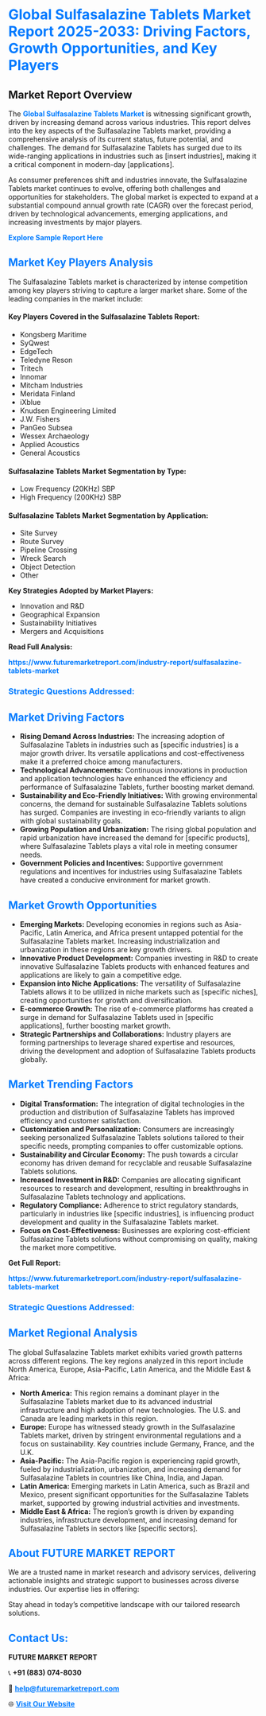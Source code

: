 <h1 style="color: #007BFF;">Global Sulfasalazine Tablets Market Report 2025-2033: Driving Factors, Growth Opportunities, and Key Players</h1>

<section id="overview">
<h2>Market Report Overview</h2>
<p>The <a href="https://www.futuremarketreport.com/industry-report/sulfasalazine-tablets-market" style="color: #007BFF; text-decoration: none;"><strong>Global Sulfasalazine Tablets Market</strong></a> is witnessing significant growth, driven by increasing demand across various industries. This report delves into the key aspects of the Sulfasalazine Tablets market, providing a comprehensive analysis of its current status, future potential, and challenges. The demand for Sulfasalazine Tablets has surged due to its wide-ranging applications in industries such as [insert industries], making it a critical component in modern-day [applications].</p>
<p>As consumer preferences shift and industries innovate, the Sulfasalazine Tablets market continues to evolve, offering both challenges and opportunities for stakeholders. The global market is expected to expand at a substantial compound annual growth rate (CAGR) over the forecast period, driven by technological advancements, emerging applications, and increasing investments by major players.</p>
</section>

<section id="overview">
<p><a href="https://www.futuremarketreport.com/request-sample/reportId=32502" style="color: #007BFF; text-decoration: none;"><strong>Explore Sample Report Here</strong></a></p>
</section>

<section id="key-players">
<h2 style="color: #007BFF;">Market Key Players Analysis</h2>
<p>The Sulfasalazine Tablets market is characterized by intense competition among key players striving to capture a larger market share. Some of the leading companies in the market include:</p>
<h4>Key Players Covered in the Sulfasalazine Tablets Report:</h4>
<ul><li>Kongsberg Maritime</li><li>SyQwest</li><li>EdgeTech</li><li>Teledyne Reson</li><li>Tritech</li><li>Innomar</li><li>Mitcham Industries</li><li>Meridata Finland</li><li>iXblue</li><li>Knudsen Engineering Limited</li><li>J.W. Fishers</li><li>PanGeo Subsea</li><li>Wessex Archaeology</li><li>Applied Acoustics</li><li>General Acoustics</li></ul>
<h4>Sulfasalazine Tablets Market Segmentation by Type:</h4>
<ul><li>Low Frequency (20KHz) SBP</li><li>High Frequency (200KHz) SBP</li></ul>

<h4>Sulfasalazine Tablets Market Segmentation by Application:</h4>
<ul><li>Site Survey</li><li>Route Survey</li><li>Pipeline Crossing</li><li>Wreck Search</li><li>Object Detection</li><li>Other</li></ul>
<p><strong>Key Strategies Adopted by Market Players:</strong></p>
<ul>
<li>Innovation and R&D</li>
<li>Geographical Expansion</li>
<li>Sustainability Initiatives</li>
<li>Mergers and Acquisitions</li>
</ul>
</section>

<section>
<p><strong>Read Full Analysis: </strong></p><a href="https://www.futuremarketreport.com/industry-report/sulfasalazine-tablets-market" style="color: #007BFF; text-decoration: none;"><strong>https://www.futuremarketreport.com/industry-report/sulfasalazine-tablets-market</strong></a>
<h3 style="color: #007BFF;">Strategic Questions Addressed:</h3>
</section>

<section id="driving-factors">
<h2 style="color: #007BFF;">Market Driving Factors</h2>
<ul>
<li><strong>Rising Demand Across Industries:</strong> The increasing adoption of Sulfasalazine Tablets in industries such as [specific industries] is a major growth driver. Its versatile applications and cost-effectiveness make it a preferred choice among manufacturers.</li>
<li><strong>Technological Advancements:</strong> Continuous innovations in production and application technologies have enhanced the efficiency and performance of Sulfasalazine Tablets, further boosting market demand.</li>
<li><strong>Sustainability and Eco-Friendly Initiatives:</strong> With growing environmental concerns, the demand for sustainable Sulfasalazine Tablets solutions has surged. Companies are investing in eco-friendly variants to align with global sustainability goals.</li>
<li><strong>Growing Population and Urbanization:</strong> The rising global population and rapid urbanization have increased the demand for [specific products], where Sulfasalazine Tablets plays a vital role in meeting consumer needs.</li>
<li><strong>Government Policies and Incentives:</strong> Supportive government regulations and incentives for industries using Sulfasalazine Tablets have created a conducive environment for market growth.</li>
</ul>
</section>

<section id="growth-opportunities">
<h2 style="color: #007BFF;">Market Growth Opportunities</h2>
<ul>
<li><strong>Emerging Markets:</strong> Developing economies in regions such as Asia-Pacific, Latin America, and Africa present untapped potential for the Sulfasalazine Tablets market. Increasing industrialization and urbanization in these regions are key growth drivers.</li>
<li><strong>Innovative Product Development:</strong> Companies investing in R&D to create innovative Sulfasalazine Tablets products with enhanced features and applications are likely to gain a competitive edge.</li>
<li><strong>Expansion into Niche Applications:</strong> The versatility of Sulfasalazine Tablets allows it to be utilized in niche markets such as [specific niches], creating opportunities for growth and diversification.</li>
<li><strong>E-commerce Growth:</strong> The rise of e-commerce platforms has created a surge in demand for Sulfasalazine Tablets used in [specific applications], further boosting market growth.</li>
<li><strong>Strategic Partnerships and Collaborations:</strong> Industry players are forming partnerships to leverage shared expertise and resources, driving the development and adoption of Sulfasalazine Tablets products globally.</li>
</ul>
</section>

<section id="trending-factors">
<h2 style="color: #007BFF;">Market Trending Factors</h2>
<ul>
<li><strong>Digital Transformation:</strong> The integration of digital technologies in the production and distribution of Sulfasalazine Tablets has improved efficiency and customer satisfaction.</li>
<li><strong>Customization and Personalization:</strong> Consumers are increasingly seeking personalized Sulfasalazine Tablets solutions tailored to their specific needs, prompting companies to offer customizable options.</li>
<li><strong>Sustainability and Circular Economy:</strong> The push towards a circular economy has driven demand for recyclable and reusable Sulfasalazine Tablets solutions.</li>
<li><strong>Increased Investment in R&D:</strong> Companies are allocating significant resources to research and development, resulting in breakthroughs in Sulfasalazine Tablets technology and applications.</li>
<li><strong>Regulatory Compliance:</strong> Adherence to strict regulatory standards, particularly in industries like [specific industries], is influencing product development and quality in the Sulfasalazine Tablets market.</li>
<li><strong>Focus on Cost-Effectiveness:</strong> Businesses are exploring cost-efficient Sulfasalazine Tablets solutions without compromising on quality, making the market more competitive.</li>
</ul>
</section>

<section>
<p><strong>Get Full Report: </strong></p><a href="https://www.futuremarketreport.com/industry-report/sulfasalazine-tablets-market" style="color: #007BFF; text-decoration: none;"><strong>https://www.futuremarketreport.com/industry-report/sulfasalazine-tablets-market</strong></a>
<h3 style="color: #007BFF;">Strategic Questions Addressed:</h3>
</section>


<section id="regional-analysis">
<h2 style="color: #007BFF;">Market Regional Analysis</h2>
<p>The global Sulfasalazine Tablets market exhibits varied growth patterns across different regions. The key regions analyzed in this report include North America, Europe, Asia-Pacific, Latin America, and the Middle East & Africa:</p>
<ul>
<li><strong>North America:</strong> This region remains a dominant player in the Sulfasalazine Tablets market due to its advanced industrial infrastructure and high adoption of new technologies. The U.S. and Canada are leading markets in this region.</li>
<li><strong>Europe:</strong> Europe has witnessed steady growth in the Sulfasalazine Tablets market, driven by stringent environmental regulations and a focus on sustainability. Key countries include Germany, France, and the U.K.</li>
<li><strong>Asia-Pacific:</strong> The Asia-Pacific region is experiencing rapid growth, fueled by industrialization, urbanization, and increasing demand for Sulfasalazine Tablets in countries like China, India, and Japan.</li>
<li><strong>Latin America:</strong> Emerging markets in Latin America, such as Brazil and Mexico, present significant opportunities for the Sulfasalazine Tablets market, supported by growing industrial activities and investments.</li>
<li><strong>Middle East & Africa:</strong> The region’s growth is driven by expanding industries, infrastructure development, and increasing demand for Sulfasalazine Tablets in sectors like [specific sectors].</li>
</ul>
</section>

<footer>
<h2 style="color: #007BFF;">About FUTURE MARKET REPORT</h2>
<p>We are a trusted name in market research and advisory services, delivering actionable insights and strategic support to businesses across diverse industries. Our expertise lies in offering:</p>

<p>Stay ahead in today’s competitive landscape with our tailored research solutions.</p>

<h2 style="color: #007BFF;">Contact Us:</h2>
<p><strong>FUTURE MARKET REPORT</strong></p>
<p>📞 <strong>+91 (883) 074-8030</strong></p>
<p>📧 <strong><a href="mailto:help@futuremarketreport.com" style="color: #007BFF;">help@futuremarketreport.com</a></strong></p>
<p>🌐 <strong><a href="https://www.futuremarketreport.com/" style="color: #007BFF;">Visit Our Website</a></strong></p>
</footer>